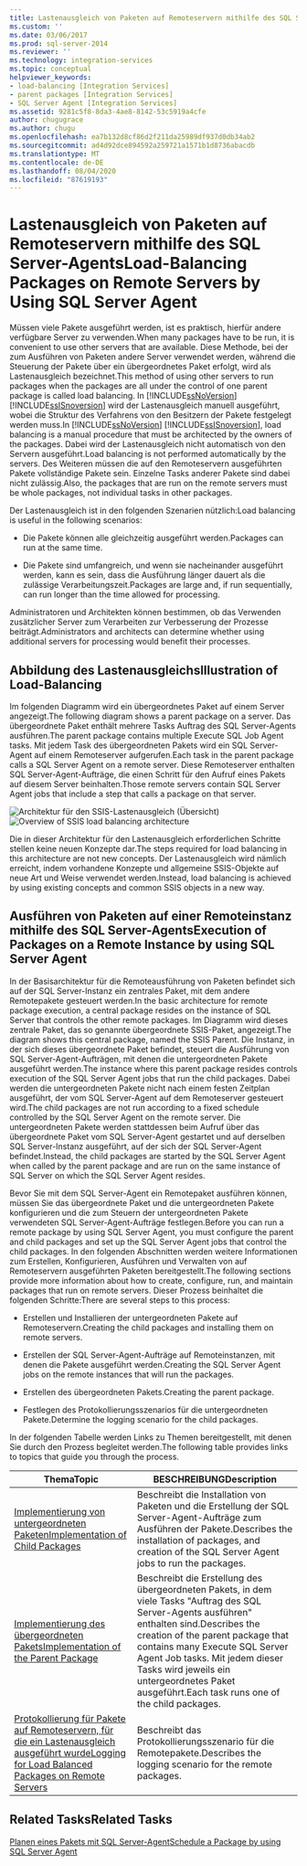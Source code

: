```yaml
---
title: Lastenausgleich von Paketen auf Remoteservern mithilfe des SQL Server-Agents | Microsoft-Dokumentation
ms.custom: ''
ms.date: 03/06/2017
ms.prod: sql-server-2014
ms.reviewer: ''
ms.technology: integration-services
ms.topic: conceptual
helpviewer_keywords:
- load-balancing [Integration Services]
- parent packages [Integration Services]
- SQL Server Agent [Integration Services]
ms.assetid: 9281c5f8-8da3-4ae8-8142-53c5919a4cfe
author: chugugrace
ms.author: chugu
ms.openlocfilehash: ea7b132d8cf86d2f211da25989df937d0db34ab2
ms.sourcegitcommit: ad4d92dce894592a259721a1571b1d8736abacdb
ms.translationtype: MT
ms.contentlocale: de-DE
ms.lasthandoff: 08/04/2020
ms.locfileid: "87619193"
---
```

# <a name="load-balancing-packages-on-remote-servers-by-using-sql-server-agent"></a><span data-ttu-id="d538e-102">Lastenausgleich von Paketen auf Remoteservern mithilfe des SQL Server-Agents</span><span class="sxs-lookup"><span data-stu-id="d538e-102">Load-Balancing Packages on Remote Servers by Using SQL Server Agent</span></span>
  <span data-ttu-id="d538e-103">Müssen viele Pakete ausgeführt werden, ist es praktisch, hierfür andere verfügbare Server zu verwenden.</span><span class="sxs-lookup"><span data-stu-id="d538e-103">When many packages have to be run, it is convenient to use other servers that are available.</span></span> <span data-ttu-id="d538e-104">Diese Methode, bei der zum Ausführen von Paketen andere Server verwendet werden, während die Steuerung der Pakete über ein übergeordnetes Paket erfolgt, wird als Lastenausgleich bezeichnet.</span><span class="sxs-lookup"><span data-stu-id="d538e-104">This method of using other servers to run packages when the packages are all under the control of one parent package is called load balancing.</span></span> <span data-ttu-id="d538e-105">In [!INCLUDE[ssNoVersion](../../includes/ssnoversion-md.md)] [!INCLUDE[ssISnoversion](../../includes/ssisnoversion-md.md)] wird der Lastenausgleich manuell ausgeführt, wobei die Struktur des Verfahrens von den Besitzern der Pakete festgelegt werden muss.</span><span class="sxs-lookup"><span data-stu-id="d538e-105">In [!INCLUDE[ssNoVersion](../../includes/ssnoversion-md.md)] [!INCLUDE[ssISnoversion](../../includes/ssisnoversion-md.md)], load balancing is a manual procedure that must be architected by the owners of the packages.</span></span> <span data-ttu-id="d538e-106">Dabei wird der Lastenausgleich nicht automatisch von den Servern ausgeführt.</span><span class="sxs-lookup"><span data-stu-id="d538e-106">Load balancing is not performed automatically by the servers.</span></span> <span data-ttu-id="d538e-107">Des Weiteren müssen die auf den Remoteservern ausgeführten Pakete vollständige Pakete sein. Einzelne Tasks anderer Pakete sind dabei nicht zulässig.</span><span class="sxs-lookup"><span data-stu-id="d538e-107">Also, the packages that are run on the remote servers must be whole packages, not individual tasks in other packages.</span></span>  
  
 <span data-ttu-id="d538e-108">Der Lastenausgleich ist in den folgenden Szenarien nützlich:</span><span class="sxs-lookup"><span data-stu-id="d538e-108">Load balancing is useful in the following scenarios:</span></span>  
  
-   <span data-ttu-id="d538e-109">Die Pakete können alle gleichzeitig ausgeführt werden.</span><span class="sxs-lookup"><span data-stu-id="d538e-109">Packages can run at the same time.</span></span>  
  
-   <span data-ttu-id="d538e-110">Die Pakete sind umfangreich, und wenn sie nacheinander ausgeführt werden, kann es sein, dass die Ausführung länger dauert als die zulässige Verarbeitungszeit.</span><span class="sxs-lookup"><span data-stu-id="d538e-110">Packages are large and, if run sequentially, can run longer than the time allowed for processing.</span></span>  
  
 <span data-ttu-id="d538e-111">Administratoren und Architekten können bestimmen, ob das Verwenden zusätzlicher Server zum Verarbeiten zur Verbesserung der Prozesse beiträgt.</span><span class="sxs-lookup"><span data-stu-id="d538e-111">Administrators and architects can determine whether using additional servers for processing would benefit their processes.</span></span>  
  
## <a name="illustration-of-load-balancing"></a><span data-ttu-id="d538e-112">Abbildung des Lastenausgleichs</span><span class="sxs-lookup"><span data-stu-id="d538e-112">Illustration of Load-Balancing</span></span>  
 <span data-ttu-id="d538e-113">Im folgenden Diagramm wird ein übergeordnetes Paket auf einem Server angezeigt.</span><span class="sxs-lookup"><span data-stu-id="d538e-113">The following diagram shows a parent package on a server.</span></span> <span data-ttu-id="d538e-114">Das übergeordnete Paket enthält mehrere Tasks Auftrag des SQL Server-Agents ausführen.</span><span class="sxs-lookup"><span data-stu-id="d538e-114">The parent package contains multiple Execute SQL Job Agent tasks.</span></span> <span data-ttu-id="d538e-115">Mit jedem Task des übergeordneten Pakets wird ein SQL Server-Agent auf einem Remoteserver aufgerufen.</span><span class="sxs-lookup"><span data-stu-id="d538e-115">Each task in the parent package calls a SQL Server Agent on a remote server.</span></span> <span data-ttu-id="d538e-116">Diese Remoteserver enthalten SQL Server-Agent-Aufträge, die einen Schritt für den Aufruf eines Pakets auf diesem Server beinhalten.</span><span class="sxs-lookup"><span data-stu-id="d538e-116">Those remote servers contain SQL Server Agent jobs that include a step that calls a package on that server.</span></span>  
  
 <span data-ttu-id="d538e-117">![Architektur für den SSIS-Lastenausgleich (Übersicht)](../media/loadbalancingoverview.gif "Architektur für den SSIS-Lastenausgleich (Übersicht)")</span><span class="sxs-lookup"><span data-stu-id="d538e-117">![Overview of SSIS load balancing architecture](../media/loadbalancingoverview.gif "Overview of SSIS load balancing architecture")</span></span>  
  
 <span data-ttu-id="d538e-118">Die in dieser Architektur für den Lastenausgleich erforderlichen Schritte stellen keine neuen Konzepte dar.</span><span class="sxs-lookup"><span data-stu-id="d538e-118">The steps required for load balancing in this architecture are not new concepts.</span></span> <span data-ttu-id="d538e-119">Der Lastenausgleich wird nämlich erreicht, indem vorhandene Konzepte und allgemeine SSIS-Objekte auf neue Art und Weise verwendet werden.</span><span class="sxs-lookup"><span data-stu-id="d538e-119">Instead, load balancing is achieved by using existing concepts and common SSIS objects in a new way.</span></span>  
  
## <a name="execution-of-packages-on-a-remote-instance-by-using-sql-server-agent"></a><span data-ttu-id="d538e-120">Ausführen von Paketen auf einer Remoteinstanz mithilfe des SQL Server-Agents</span><span class="sxs-lookup"><span data-stu-id="d538e-120">Execution of Packages on a Remote Instance by using SQL Server Agent</span></span>  
 <span data-ttu-id="d538e-121">In der Basisarchitektur für die Remoteausführung von Paketen befindet sich auf der SQL Server-Instanz ein zentrales Paket, mit dem andere Remotepakete gesteuert werden.</span><span class="sxs-lookup"><span data-stu-id="d538e-121">In the basic architecture for remote package execution, a central package resides on the instance of SQL Server that controls the other remote packages.</span></span> <span data-ttu-id="d538e-122">Im Diagramm wird dieses zentrale Paket, das so genannte übergeordnete SSIS-Paket, angezeigt.</span><span class="sxs-lookup"><span data-stu-id="d538e-122">The diagram shows this central package, named the SSIS Parent.</span></span> <span data-ttu-id="d538e-123">Die Instanz, in der sich dieses übergeordnete Paket befindet, steuert die Ausführung von SQL Server-Agent-Aufträgen, mit denen die untergeordneten Pakete ausgeführt werden.</span><span class="sxs-lookup"><span data-stu-id="d538e-123">The instance where this parent package resides controls execution of the SQL Server Agent jobs that run the child packages.</span></span> <span data-ttu-id="d538e-124">Dabei werden die untergeordneten Pakete nicht nach einem festen Zeitplan ausgeführt, der vom SQL Server-Agent auf dem Remoteserver gesteuert wird.</span><span class="sxs-lookup"><span data-stu-id="d538e-124">The child packages are not run according to a fixed schedule controlled by the SQL Server Agent on the remote server.</span></span> <span data-ttu-id="d538e-125">Die untergeordneten Pakete werden stattdessen beim Aufruf über das übergeordnete Paket vom SQL Server-Agent gestartet und auf derselben SQL Server-Instanz ausgeführt, auf der sich der SQL Server-Agent befindet.</span><span class="sxs-lookup"><span data-stu-id="d538e-125">Instead, the child packages are started by the SQL Server Agent when called by the parent package and are run on the same instance of SQL Server on which the SQL Server Agent resides.</span></span>  
  
 <span data-ttu-id="d538e-126">Bevor Sie mit dem SQL Server-Agent ein Remotepaket ausführen können, müssen Sie das übergeordnete Paket und die untergeordneten Pakete konfigurieren und die zum Steuern der untergeordneten Pakete verwendeten SQL Server-Agent-Aufträge festlegen.</span><span class="sxs-lookup"><span data-stu-id="d538e-126">Before you can run a remote package by using SQL Server Agent, you must configure the parent and child packages and set up the SQL Server Agent jobs that control the child packages.</span></span> <span data-ttu-id="d538e-127">In den folgenden Abschnitten werden weitere Informationen zum Erstellen, Konfigurieren, Ausführen und Verwalten von auf Remoteservern ausgeführten Paketen bereitgestellt.</span><span class="sxs-lookup"><span data-stu-id="d538e-127">The following sections provide more information about how to create, configure, run, and maintain packages that run on remote servers.</span></span> <span data-ttu-id="d538e-128">Dieser Prozess beinhaltet die folgenden Schritte:</span><span class="sxs-lookup"><span data-stu-id="d538e-128">There are several steps to this process:</span></span>  
  
-   <span data-ttu-id="d538e-129">Erstellen und Installieren der untergeordneten Pakete auf Remoteservern.</span><span class="sxs-lookup"><span data-stu-id="d538e-129">Creating the child packages and installing them on remote servers.</span></span>  
  
-   <span data-ttu-id="d538e-130">Erstellen der SQL Server-Agent-Aufträge auf Remoteinstanzen, mit denen die Pakete ausgeführt werden.</span><span class="sxs-lookup"><span data-stu-id="d538e-130">Creating the SQL Server Agent jobs on the remote instances that will run the packages.</span></span>  
  
-   <span data-ttu-id="d538e-131">Erstellen des übergeordneten Pakets.</span><span class="sxs-lookup"><span data-stu-id="d538e-131">Creating the parent package.</span></span>  
  
-   <span data-ttu-id="d538e-132">Festlegen des Protokollierungsszenarios für die untergeordneten Pakete.</span><span class="sxs-lookup"><span data-stu-id="d538e-132">Determine the logging scenario for the child packages.</span></span>  
  
 <span data-ttu-id="d538e-133">In der folgenden Tabelle werden Links zu Themen bereitgestellt, mit denen Sie durch den Prozess begleitet werden.</span><span class="sxs-lookup"><span data-stu-id="d538e-133">The following table provides links to topics that guide you through the process.</span></span>  
  
|<span data-ttu-id="d538e-134">Thema</span><span class="sxs-lookup"><span data-stu-id="d538e-134">Topic</span></span>|<span data-ttu-id="d538e-135">BESCHREIBUNG</span><span class="sxs-lookup"><span data-stu-id="d538e-135">Description</span></span>|  
|-----------|-----------------|  
|[<span data-ttu-id="d538e-136">Implementierung von untergeordneten Paketen</span><span class="sxs-lookup"><span data-stu-id="d538e-136">Implementation of Child Packages</span></span>](../implementation-of-child-packages.md)|<span data-ttu-id="d538e-137">Beschreibt die Installation von Paketen und die Erstellung der SQL Server-Agent-Aufträge zum Ausführen der Pakete.</span><span class="sxs-lookup"><span data-stu-id="d538e-137">Describes the installation of packages, and creation of the SQL Server Agent jobs to run the packages.</span></span>|  
|[<span data-ttu-id="d538e-138">Implementierung des übergeordneten Pakets</span><span class="sxs-lookup"><span data-stu-id="d538e-138">Implementation of the Parent Package</span></span>](../implementation-of-the-parent-package.md)|<span data-ttu-id="d538e-139">Beschreibt die Erstellung des übergeordneten Pakets, in dem viele Tasks "Auftrag des SQL Server-Agents ausführen" enthalten sind.</span><span class="sxs-lookup"><span data-stu-id="d538e-139">Describes the creation of the parent package that contains many Execute SQL Server Agent Job tasks.</span></span> <span data-ttu-id="d538e-140">Mit jedem dieser Tasks wird jeweils ein untergeordnetes Paket ausgeführt.</span><span class="sxs-lookup"><span data-stu-id="d538e-140">Each task runs one of the child packages.</span></span>|  
|[<span data-ttu-id="d538e-141">Protokollierung für Pakete auf Remoteservern, für die ein Lastenausgleich ausgeführt wurde</span><span class="sxs-lookup"><span data-stu-id="d538e-141">Logging for Load Balanced Packages on Remote Servers</span></span>](../logging-for-load-balanced-packages-on-remote-servers.md)|<span data-ttu-id="d538e-142">Beschreibt das Protokollierungsszenario für die Remotepakete.</span><span class="sxs-lookup"><span data-stu-id="d538e-142">Describes the logging scenario for the remote packages.</span></span>|  
  
## <a name="related-tasks"></a><span data-ttu-id="d538e-143">Related Tasks</span><span class="sxs-lookup"><span data-stu-id="d538e-143">Related Tasks</span></span>  
 [<span data-ttu-id="d538e-144">Planen eines Pakets mit SQL Server-Agent</span><span class="sxs-lookup"><span data-stu-id="d538e-144">Schedule a Package by using SQL Server Agent</span></span>](../schedule-a-package-by-using-sql-server-agent.md)  
  
  
